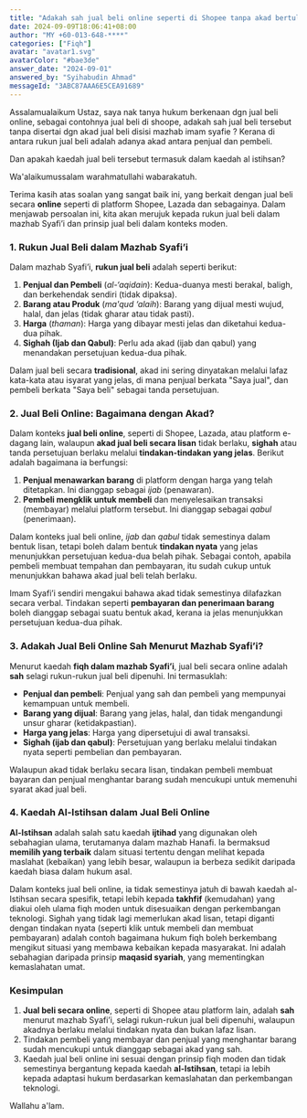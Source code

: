 ```yaml
---
title: "Adakah sah jual beli online seperti di Shopee tanpa akad bertulis mengikut mazhab Syafie, dan adakah ia termasuk kaedah al-istihsan?"
date: 2024-09-09T18:06:41+08:00
author: "MY +60-013-648-****"
categories: ["Fiqh"]
avatar: "avatar1.svg"
avatarColor: "#bae3de"
answer_date: "2024-09-01"
answered_by: "Syihabudin Ahmad"
messageId: "3ABC87AAA6E5CEA91689"
---
```


Assalamualaikum Ustaz, saya nak tanya hukum berkenaan dgn jual beli online, sebagai contohnya jual beli di shoope, adakah sah jual beli tersebut tanpa disertai dgn akad jual beli disisi mazhab imam syafie ? Kerana di antara rukun jual beli adalah adanya akad antara penjual dan pembeli. 

Dan apakah kaedah jual beli tersebut termasuk dalam kaedah al istihsan?

<!--more-->

Wa'alaikumussalam warahmatullahi wabarakatuh.

Terima kasih atas soalan yang sangat baik ini, yang berkait dengan jual beli secara **online** seperti di platform Shopee, Lazada dan sebagainya. Dalam menjawab persoalan ini, kita akan merujuk kepada rukun jual beli dalam mazhab Syafi’i dan prinsip jual beli dalam konteks moden.

### 1. **Rukun Jual Beli dalam Mazhab Syafi’i**

Dalam mazhab Syafi’i, **rukun jual beli** adalah seperti berikut:

1. **Penjual dan Pembeli** (*al-‘aqidain*): Kedua-duanya mesti berakal, baligh, dan berkehendak sendiri (tidak dipaksa).
2. **Barang atau Produk** (*ma'qud ‘alaih*): Barang yang dijual mesti wujud, halal, dan jelas (tidak gharar atau tidak pasti).
3. **Harga** (*thaman*): Harga yang dibayar mesti jelas dan diketahui kedua-dua pihak.
4. **Sighah (Ijab dan Qabul)**: Perlu ada akad (ijab dan qabul) yang menandakan persetujuan kedua-dua pihak.

Dalam jual beli secara **tradisional**, akad ini sering dinyatakan melalui lafaz kata-kata atau isyarat yang jelas, di mana penjual berkata "Saya jual", dan pembeli berkata "Saya beli" sebagai tanda persetujuan.

### 2. **Jual Beli Online: Bagaimana dengan Akad?**

Dalam konteks **jual beli online**, seperti di Shopee, Lazada, atau platform e-dagang lain, walaupun **akad jual beli secara lisan** tidak berlaku, **sighah** atau tanda persetujuan berlaku melalui **tindakan-tindakan yang jelas**. Berikut adalah bagaimana ia berfungsi:

1. **Penjual menawarkan barang** di platform dengan harga yang telah ditetapkan. Ini dianggap sebagai *ijab* (penawaran).
2. **Pembeli mengklik untuk membeli** dan menyelesaikan transaksi (membayar) melalui platform tersebut. Ini dianggap sebagai *qabul* (penerimaan).

Dalam konteks jual beli online, *ijab* dan *qabul* tidak semestinya dalam bentuk lisan, tetapi boleh dalam bentuk **tindakan nyata** yang jelas menunjukkan persetujuan kedua-dua belah pihak. Sebagai contoh, apabila pembeli membuat tempahan dan pembayaran, itu sudah cukup untuk menunjukkan bahawa akad jual beli telah berlaku.

Imam Syafi’i sendiri mengakui bahawa akad tidak semestinya dilafazkan secara verbal. Tindakan seperti **pembayaran dan penerimaan barang** boleh dianggap sebagai suatu bentuk akad, kerana ia jelas menunjukkan persetujuan kedua-dua pihak.

### 3. **Adakah Jual Beli Online Sah Menurut Mazhab Syafi’i?**

Menurut kaedah **fiqh dalam mazhab Syafi’i**, jual beli secara online adalah **sah** selagi rukun-rukun jual beli dipenuhi. Ini termasuklah:

- **Penjual dan pembeli**: Penjual yang sah dan pembeli yang mempunyai kemampuan untuk membeli.
- **Barang yang dijual**: Barang yang jelas, halal, dan tidak mengandungi unsur gharar (ketidakpastian).
- **Harga yang jelas**: Harga yang dipersetujui di awal transaksi.
- **Sighah (ijab dan qabul)**: Persetujuan yang berlaku melalui tindakan nyata seperti pembelian dan pembayaran.

Walaupun akad tidak berlaku secara lisan, tindakan pembeli membuat bayaran dan penjual menghantar barang sudah mencukupi untuk memenuhi syarat akad jual beli.

### 4. **Kaedah Al-Istihsan dalam Jual Beli Online**

**Al-Istihsan** adalah salah satu kaedah **ijtihad** yang digunakan oleh sebahagian ulama, terutamanya dalam mazhab Hanafi. Ia bermaksud **memilih yang terbaik** dalam situasi tertentu dengan melihat kepada maslahat (kebaikan) yang lebih besar, walaupun ia berbeza sedikit daripada kaedah biasa dalam hukum asal.

Dalam konteks jual beli online, ia tidak semestinya jatuh di bawah kaedah al-Istihsan secara spesifik, tetapi lebih kepada **takhfif** (kemudahan) yang diakui oleh ulama fiqh moden untuk disesuaikan dengan perkembangan teknologi. Sighah yang tidak lagi memerlukan akad lisan, tetapi diganti dengan tindakan nyata (seperti klik untuk membeli dan membuat pembayaran) adalah contoh bagaimana hukum fiqh boleh berkembang mengikut situasi yang membawa kebaikan kepada masyarakat. Ini adalah sebahagian daripada prinsip **maqasid syariah**, yang mementingkan kemaslahatan umat.

### Kesimpulan

1. **Jual beli secara online**, seperti di Shopee atau platform lain, adalah **sah** menurut mazhab Syafi’i, selagi rukun-rukun jual beli dipenuhi, walaupun akadnya berlaku melalui tindakan nyata dan bukan lafaz lisan.
2. Tindakan pembeli yang membayar dan penjual yang menghantar barang sudah mencukupi untuk dianggap sebagai akad yang sah.
3. Kaedah jual beli online ini sesuai dengan prinsip fiqh moden dan tidak semestinya bergantung kepada kaedah **al-Istihsan**, tetapi ia lebih kepada adaptasi hukum berdasarkan kemaslahatan dan perkembangan teknologi.

Wallahu a'lam.
